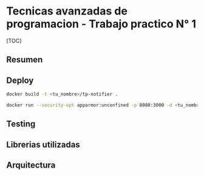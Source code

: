 # Tecnicas avanzadas de programacion - Trabajo practico N° 1
[TOC]

## Resumen

## Deploy

```bash
docker build -t <tu_nombre>/tp-notifier .

docker run --security-opt apparmor:unconfined -p 8080:3000 -d <tu_nombre>/tp-notifier
```

## Testing

## Librerias utilizadas

## Arquitectura